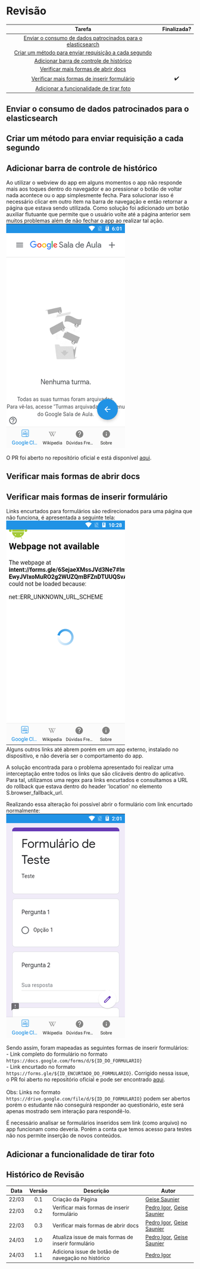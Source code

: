 # Revisão

Tarefa | Finalizada? |
:-----:|:-----------:|
[Enviar o consumo de dados patrocinados para o elasticsearch](https://github.com/GCES-Escola-em-Casa-2020-2/wiki/issues/15) | |
[Criar um método para enviar requisição a cada segundo](https://github.com/GCES-Escola-em-Casa-2020-2/wiki/issues/14)| |
[Adicionar barra de controle de histórico](https://github.com/GCES-Escola-em-Casa-2020-2/wiki/issues/13)| |
[Verificar mais formas de abrir docs](https://github.com/GCES-Escola-em-Casa-2020-2/wiki/issues/12) | |
[Verificar mais formas de inserir formulário](https://github.com/GCES-Escola-em-Casa-2020-2/wiki/issues/11) | :heavy_check_mark: |
[Adicionar a funcionalidade de tirar foto](https://github.com/GCES-Escola-em-Casa-2020-2/wiki/issues/8) | |

## Enviar o consumo de dados patrocinados para o elasticsearch

## Criar um método para enviar requisição a cada segundo

## Adicionar barra de controle de histórico

Ao utilizar o webview do app em alguns momentos o app não responde mais aos toques dentro do navegador e ao pressionar o botão de voltar nada acontece ou o app simplesmente fecha. Para solucionar isso é necessário clicar em outro item na barra de navegação e então retornar a página que estava sendo utilizada. Como solução foi adicionado um botão auxiliar flutuante que permite que o usuário volte até a página anterior sem muitos problemas além de não fechar o app ao realizar tal ação.<br>
![back_button](../../img/sprint3/back_button.png)<br>

O PR foi aberto no repositório oficial e está disponível [aqui](https://github.com/Escola-em-Casa/android-escola-em-casa/pull/60).

## Verificar mais formas de abrir docs


## Verificar mais formas de inserir formulário

Links encurtados para formulários são redirecionados para uma página que não funciona, é apresentada a seguinte tela:<br>
![page_not_available](./../../img/sprint3/page_not_available.png)<br>
Alguns outros links até abrem porém em um app externo, instalado no dispositivo, e não deveria ser o comportamento do app.

A solução encontrada para o problema apresentado foi realizar uma interceptação entre todos os links que são clicáveis dentro do aplicativo. Para tal, utilizamos uma regex para links encurtados e consultamos a URL do rollback que estava dentro do header 'location' no elemento S.browser_fallback_url.

Realizando essa alteração foi possível abrir o formulário com link encurtado normalmente:<br>
![short_link_forms](./../../img/sprint3/short_link_forms.png)<br>

Sendo assim, foram mapeadas as seguintes formas de inserir formulários:<br>
    - Link completo do formulário no formato `https://docs.google.com/forms/d/${ID_DO_FORMULARIO}`<br>
    - Link encurtado no formato `https://forms.gle/${ID_ENCURTADO_DO_FORMULARIO}`. Corrigido nessa issue, o PR foi aberto no repositório oficial e pode ser encontrado [aqui](https://github.com/Escola-em-Casa/android-escola-em-casa/pull/59).<br><br>
Obs: Links no formato `https://drive.google.com/file/d/${ID_DO_FORMULARIO}` podem ser abertos porém o estudante não conseguirá responder ao questionário, este será apenas mostrado sem interação para respondê-lo.<br>

É necessário analisar se formulários inseridos sem link (como arquivo) no app funcionam como deveria. Porém a conta que temos acesso para testes não nos permite inserção de novos conteúdos.<br>

## Adicionar a funcionalidade de tirar foto


## Histórico de Revisão

Data | Versão | Descrição | Autor |
:---:|:------:|-----------|-------|
22/03|0.1 | Criação da Página | [Geise Saunier](https://github.com/GeiseSaunier) |
22/03|0.2 | Verificar mais formas de inserir formulário | [Pedro Igor](https://github.com/pedroeagle), [Geise Saunier](https://github.com/GeiseSaunier) |
22/03|0.3 | Verificar mais formas de abrir docs | [Pedro Igor](https://github.com/pedroeagle), [Geise Saunier](https://github.com/GeiseSaunier) |
24/03|1.0 | Atualiza issue de mais formas de inserir formulário | [Pedro Igor](https://github.com/pedroeagle), [Geise Saunier](https://github.com/GeiseSaunier) |
24/03|1.1 | Adiciona issue de botão de navegação no histórico | [Pedro Igor](https://github.com/pedroeagle) |
